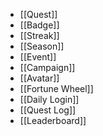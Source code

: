 - [[Quest]]
- [[Badge]]
- [[Streak]]
- [[Season]]
- [[Event]]
- [[Campaign]]
- [[Avatar]]
- [[Fortune Wheel]]
- [[Daily Login]]
- [[Quest Log]]
- [[Leaderboard]]